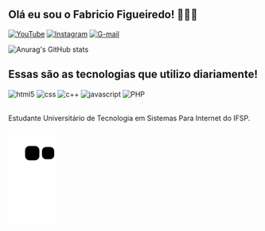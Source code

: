 ## Olá eu sou o Fabricio Figueiredo!  👨🏽‍💻

[![YouTube](https://img.shields.io/badge/YouTube-FF0000?style=for-the-badge&logo=youtube&logoColor=white)](https://www.youtube.com/channel/UCaX8cFwjUoBv4TudEuTlG5g)
[![Instagram](https://img.shields.io/badge/Instagram-E4405F?style=for-the-badge&logo=instagram&logoColor=white)](https://www.instagram.com/f4brcio/)
[![G-mail](https://img.shields.io/badge/Gmail-D14836?style=for-the-badge&logo=gmail&logoColor=white)](https://contatof4brcio@gmail.com)


![Anurag's GitHub stats](https://github-readme-stats.vercel.app/api?username=f4brcio&show_icons=true&theme=defaut)

## Essas são as tecnologias que utilizo diariamente!

<div style="display: inline_block">
    <img align="center" alt="html5" src="https://img.shields.io/badge/HTML5-E34F26?style=for-the-badge&logo=html5&logoColor=white" />
    <img align="center" alt="css" src="https://img.shields.io/badge/CSS3-1572B6?style=for-the-badge&logo=css3&logoColor=white" />
    <img align="center" alt="c++" src="https://img.shields.io/badge/C%2B%2B-00599C?style=for-the-badge&logo=c%2B%2B&logoColor=white" />
    <img align="center" alt="javascript" src="https://img.shields.io/badge/JavaScript-F7DF1E?style=for-the-badge&logo=javascript&logoColor=black" />
    <img align="center" alt="PHP" src="https://img.shields.io/badge/PHP-777BB4?style=for-the-badge&logo=php&logoColor=white" />
</div></br>

Estudante Universitário de Tecnologia em Sistemas Para Internet do IFSP.

<div>
  
  ![Snake animation](https://github.com/rafaballerini/rafaballerini/blob/output/github-contribution-grid-snake.svg)
  
</div>
